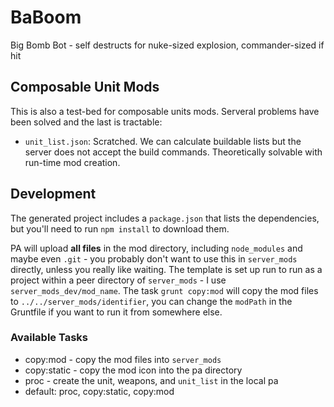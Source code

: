 # BaBoom

Big Bomb Bot - self destructs for nuke-sized explosion, commander-sized if hit

## Composable Unit Mods

This is also a test-bed for composable units mods. Serveral problems have been solved and the last is tractable:

- `unit_list.json`: Scratched. We can calculate buildable lists but the server does not accept the build commands. Theoretically solvable with run-time mod creation.

## Development

The generated project includes a `package.json` that lists the dependencies, but you'll need to run `npm install` to download them.

PA will upload **all files** in the mod directory, including `node_modules` and maybe even `.git` - you probably don't want to use this in `server_mods` directly, unless you really like waiting.  The template is set up run to run as a project within a peer directory of `server_mods` - I use `server_mods_dev/mod_name`.  The task `grunt copy:mod` will copy the mod files to `../../server_mods/identifier`, you can change the `modPath` in the Gruntfile if you want to run it from somewhere else.

### Available Tasks

- copy:mod - copy the mod files into `server_mods`
- copy:static - copy the mod icon into the pa directory
- proc - create the unit, weapons, and `unit_list` in the local pa
- default: proc, copy:static, copy:mod
